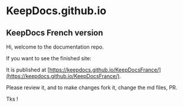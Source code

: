 # KeepDocs.github.io

## KeepDocs French version

Hi, welcome to the documentation repo.

If you want to see the finished site: 

It is published at [https://keepdocs.github.io/KeepDocsFrance/](https://keepdocs.github.io/KeepDocsFrance/).

Please review it, and to make changes fork it, change the md files, PR.

Tks !
